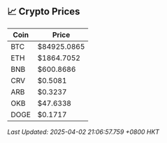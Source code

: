 ## 📈 Crypto Prices

| Coin | Price |
| ---- | ----- |
| BTC | $84925.0865 |
| ETH | $1864.7052 |
| BNB | $600.8686 |
| CRV | $0.5081 |
| ARB | $0.3237 |
| OKB | $47.6338 |
| DOGE | $0.1717 |

_Last Updated: 2025-04-02 21:06:57.759 +0800 HKT_